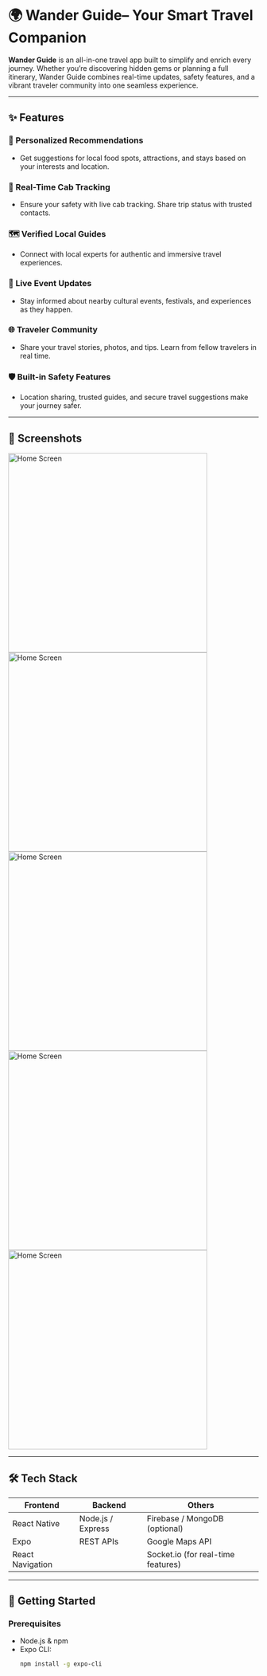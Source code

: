 #  🌍 Wander Guide– Your Smart Travel Companion


**Wander Guide** is an all-in-one travel app built to simplify and enrich every journey. Whether you’re discovering hidden gems or planning a full itinerary, Wander Guide combines real-time updates, safety features, and a vibrant traveler community into one seamless experience.

---

## ✨ Features

### 📍 Personalized Recommendations  
- Get suggestions for local food spots, attractions, and stays based on your interests and location.

### 🚖 Real-Time Cab Tracking  
- Ensure your safety with live cab tracking. Share trip status with trusted contacts.

### 🗺️ Verified Local Guides  
- Connect with local experts for authentic and immersive travel experiences.

### 🔔 Live Event Updates  
- Stay informed about nearby cultural events, festivals, and experiences as they happen.

### 🌐 Traveler Community  
- Share your travel stories, photos, and tips. Learn from fellow travelers in real time.

### 🛡️ Built-in Safety Features  
- Location sharing, trusted guides, and secure travel suggestions make your journey safer.

---

## 📸 Screenshots


<img src="https://github.com/user-attachments/assets/c70e661b-99dd-4570-bff7-c5955da0d7ab" alt="Home Screen" width="400"/>
<img src="https://github.com/user-attachments/assets/de64574e-894b-4fc3-a2c8-c3d305d7e0ea" alt="Home Screen" width="400"/>
<img src="https://github.com/user-attachments/assets/3750afb5-dfbf-4b46-8b28-d40bda4c30eb" alt="Home Screen" width="400"/>
<img src="https://github.com/user-attachments/assets/b1afad6a-db83-49f3-956d-10775aaf808c" alt="Home Screen" width="400"/>
<img src="https://github.com/user-attachments/assets/5ac301de-04cf-4ac4-bcb9-0ab03891c726" alt="Home Screen" width="400"/>



---

## 🛠️ Tech Stack

| Frontend | Backend | Others |
|----------|---------|--------|
| React Native | Node.js / Express | Firebase / MongoDB (optional) |
| Expo | REST APIs | Google Maps API |
| React Navigation | | Socket.io (for real-time features) |

---

## 🚀 Getting Started

### Prerequisites

- Node.js & npm
- Expo CLI:  
  ```bash
  npm install -g expo-cli

